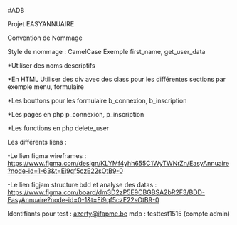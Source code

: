 #ADB

Projet EASYANNUAIRE

Convention de Nommage

Style de nommage : CamelCase Exemple first_name, get_user_data

*Utiliser des noms descriptifs

*En HTML Utiliser des div avec des class pour les différentes sections par exemple menu, formulaire

*Les bouttons pour les formulaire b_connexion, b_inscription

*Les pages en php p_connexion, p_inscription

*Les functions en php delete_user

Les différents liens :

-Le lien figma wireframes : https://www.figma.com/design/KLYMf4yhh655C1WyTWNrZn/EasyAnnuaire?node-id=1-63&t=Ei9qf5czE22sOtB9-0

-Le lien figjam structure bdd et analyse des datas : https://www.figma.com/board/dm3D2zP5E9CBGBSA2bR2F3/BDD-EasyAnnuaire?node-id=0-1&t=Ei9qf5czE22sOtB9-0

Identifiants pour test : azerty@ifapme.be mdp : testtest1515 (compte admin)
